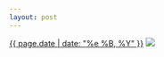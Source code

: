 ```yaml
---
layout: post
---
```


<p>
  <time><a href="/377">{{ page.date | date: "%e %B, %Y" }}</a></time>
  <a href="/377"><img src="{{ site.assets_url }}/377.jpg"/></a>
</p>
